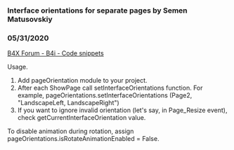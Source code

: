 ### Interface orientations for separate pages by Semen Matusovskiy
### 05/31/2020
[B4X Forum - B4i - Code snippets](https://www.b4x.com/android/forum/threads/118445/)

Usage.  
1) Add pageOrientation module to your project.   
2) After each ShowPage call setInterfaceOrientations function. For example, pageOrientations.setInterfaceOrientations (Page2, "LandscapeLeft, LandscapeRight")  
3) If you want to ignore invalid orientation (let's say, in Page\_Resize event), check getCurrentInterfaceOrientation value.  
  
To disable animation during rotation, assign pageOrientations.isRotateAnimationEnabled = False.